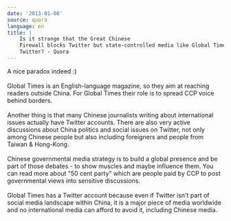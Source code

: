 ```yaml
---
date: '2013-01-08'
source: quora
language: en
title: |
    Is it strange that the Great Chinese
    Firewall blocks Twitter but state-controlled media like Global Times use
    Twitter? - Quora
---
```


A nice paradox indeed :)\
\
Global Times is an English-language magazine, so they aim at reaching
readers outside China. For Global Times their role is to spread CCP
voice behind borders.\
\
Another thing is that many Chinese journalists writing about
international issues actually have Twitter accounts. There are also very
active discussions about China politics and social issues on Twitter,
not only among Chinese people but also including foreigners and people
from Taiwan & Hong-Kong.\
\
Chinese governmental media strategy is to build a global presence and be
part of those debates - to show muscles and maybe influence them. You
can read more about \"50 cent party\" which are people paid by CCP to
post governmental views into sensitive discussions.\
\
Global Times has a Twitter account because even if Twitter isn\'t part
of social media landscape within China, it is a major piece of media
worldwide and no international media can afford to avoid it, including
Chinese media.
